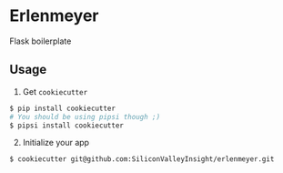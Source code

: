 # Erlenmeyer

Flask boilerplate

## Usage

1. Get `cookiecutter`
  ```bash
  $ pip install cookiecutter
  # You should be using pipsi though ;)
  $ pipsi install cookiecutter
  ```

2. Initialize your app
  ```bash
  $ cookiecutter git@github.com:SiliconValleyInsight/erlenmeyer.git
  ```

